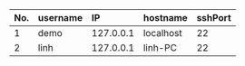 No.|username|IP|hostname|sshPort|
|:---|:---|:---|:---|:---|
1|demo|127.0.0.1|localhost|22
2|linh|127.0.0.1|linh-PC|22

